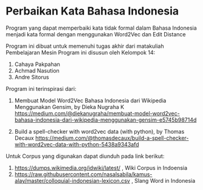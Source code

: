 # Perbaikan Kata Bahasa Indonesia
Program yang dapat memperbaiki kata tidak formal dalam Bahasa Indonesia menjadi kata formal dengan menggunakan Word2Vec dan Edit Distance

Program ini dibuat untuk memenuhi tugas akhir dari matakuliah Pembelajaran Mesin
Program ini disusun oleh Kelompok 14:
1. Cahaya Pakpahan
2. Achmad Nasution
3. Andre Sitorus

Program ini terinspirasi dari:
1. Membuat Model Word2Vec Bahasa Indonesia dari Wikipedia Menggunakan Gensim, by Dieka Nugraha K
https://medium.com/@diekanugraha/membuat-model-word2vec-bahasa-indonesia-dari-wikipedia-menggunakan-gensim-e5745b98714d

2. Build a spell-checker with word2vec data (with python), by Thomas Decaux
https://medium.com/@thomasdecaux/build-a-spell-checker-with-word2vec-data-with-python-5438a9343afd

Untuk Corpus yang digunakan dapat diunduh pada link berikut:
1. https://dumps.wikimedia.org/idwiki/latest/ , Wiki Corpus in Indoensia
2. https://raw.githubusercontent.com/nasalsabila/kamus-alay/master/colloquial-indonesian-lexicon.csv , Slang Word in Indonesia
